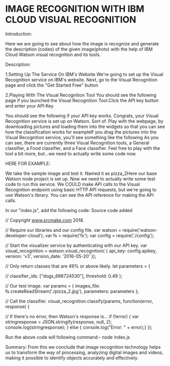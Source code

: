 
# IMAGE RECOGNITION WITH IBM CLOUD VISUAL RECOGNITION


Introduction:

Here we are going to see about how the image is recognize and generate the description (codes) of the given image(photo) with the help of IBM Cloud Watson visual recognition and its tools.

Description:

 1.Setting Up The Service On IBM's Website
   We're going to set up the Visual Recognition service on IBM's website. Next, go to the Visual Recognition page and click the "Get Started Free" button 

 2.Playing With The Visual Recognition Tool
You should see the following page if you launched the Visual Recognition Tool.Click the API key button and enter your API Key.


You should see the following if your API key works.
Congrats, your Visual Recognition service is set up on Watson. Sort of. Play with the
webpage, by downloading pictures and loading them into the widgets so that you can
see how the classification works
for exampleIf you drag the pictures into the Visual Recognition service, you'll see something like
the following
As you can see, there are currently three Visual Recognition tools, a General
classifier, a Food classifier, and a Face classifier. Feel free to play with the tool a bit
more, but...we need to actually write some code now.

HERE FOR EXAMPLE:

We take the sample image and test it. Named it as pizza_2Here our base Watson node project is set up. Now we need to actually write some
test code to run this service. We COULD make API calls to the Visual Recognition
endpoint using basic HTTP API requests, but we're going to use Watson's library.
You can see the API reference for making the API calls.

In our "index.js", add the following code:
Source code added

// Copyright www.srcmake.com 2018.

// Require our libraries and our config file.
var watson = require('watson-developer-cloud');
var fs = require('fs');
var config = require('./config');

// Start the visualizer service by authenticating with our API key.
var visual_recognition = watson.visual_recognition(
{
api_key: config.apikey,
version: 'v3',
version_date: '2016-05-20'
});

// Only return classes that are 49% or above likely.
let parameters =
{

// classifier_ids: ["dogs_666724530"],
threshold: 0.49
};

// Our test image.
var params =
{
images_file: fs.createReadStream('./pizza_2.jpg'),
parameters: parameters
};

// Call the classifier.
visual_recognition.classify(params, function(error, response)
{
    
// If there's no error, then Watson's response is...
if (!error)
{
var stringresponse = JSON.stringify(response, null, 2);
console.log(stringresponse);
}
else
{
console.log("Error: " + error);}
});

Run the above code will following command:-
node index.js

Summary:
From this we conclude that image recognition technology helps us to transform the way of processing, analyzing digital images and videos, making it possible to identify objects accurately and effectively.

